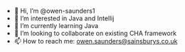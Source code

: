 - 👋 Hi, I’m @owen-saunders1
- 👀 I’m interested in Java and Intellij
- 🌱 I’m currently learning Java
- 💞️ I’m looking to collaborate on existing CHA framework 
- 📫 How to reach me: owen.saunders@sainsburys.co.uk

<!---
owen-saunders1/owen-saunders1 is a ✨ special ✨ repository because its `README.md` (this file) appears on your GitHub profile.
You can click the Preview link to take a look at your changes.
--->
